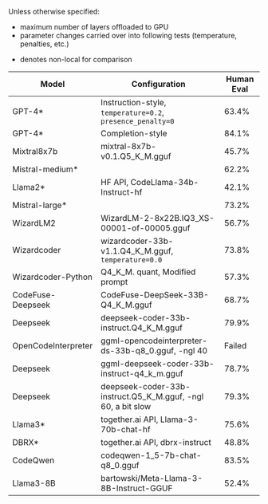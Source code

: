 Unless otherwise specified:
- maximum number of layers offloaded to GPU
- parameter changes carried over into following tests (temperature, penalties, etc.)
* denotes non-local for comparison

| Model               | Configuration                                                  | Human Eval |
|---------------------|----------------------------------------------------------------|------------|
| GPT-4*              | Instruction-style, `temperature=0.2`, `presence_penalty=0`     |     63.4%  |
| GPT-4*              | Completion-style                                               |     84.1%  |
| Mixtral8x7b         | mixtral-8x7b-v0.1.Q5_K_M.gguf                                  |     45.7%  |
| Mistral-medium*     |                                                                |     62.2%  |
| Llama2*             | HF API, CodeLlama-34b-Instruct-hf                              |     42.1%  |
| Mistral-large*      |                                                                |     73.2%  |
| WizardLM2           | WizardLM-2-8x22B.IQ3_XS-00001-of-00005.gguf                    |     56.7%  |
| Wizardcoder         | wizardcoder-33b-v1.1.Q4_K_M.gguf, `temperature=0.0`            |     73.8%  |
| Wizardcoder-Python  | Q4_K_M. quant, Modified prompt                                 |     57.3%  |
| CodeFuse-Deepseek   | CodeFuse-DeepSeek-33B-Q4_K_M.gguf                              |     68.7%  |
| Deepseek            | deepseek-coder-33b-instruct.Q4_K_M.gguf                        |     79.9%  |
| OpenCodeInterpreter | ggml-opencodeinterpreter-ds-33b-q8_0.gguf, -ngl 40             |    Failed  |
| Deepseek            | ggml-deepseek-coder-33b-instruct-q4_k_m.gguf                   |     78.7%  |
| Deepseek            | deepseek-coder-33b-instruct.Q5_K_M.gguf, -ngl 60, a bit slow   |     79.3%  |
| Llama3*             | together.ai API, Llama-3-70b-chat-hf                           |     75.6%  |
| DBRX*               | together.ai API, dbrx-instruct                                 |     48.8%  |
| CodeQwen            | codeqwen-1_5-7b-chat-q8_0.gguf                                 |     83.5%  |
| Llama3-8B           | bartowski/Meta-Llama-3-8B-Instruct-GGUF                        |     52.4%  |
